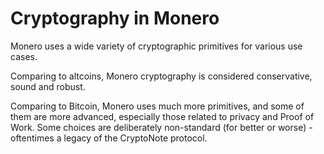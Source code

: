 # Cryptography in Monero 

Monero uses a wide variety of cryptographic primitives for various use cases.

Comparing to altcoins, Monero cryptography is considered conservative, sound and robust.

Comparing to Bitcoin, Monero uses much more primitives, and some of them are more advanced, especially those related to privacy and Proof of Work.
Some choices are deliberately non-standard (for better or worse) - oftentimes a legacy of the CryptoNote protocol.
